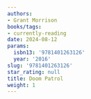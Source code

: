 ```yaml
---
authors:
- Grant Morrison
books/tags:
- currently-reading
date: 2024-08-12
params:
  isbn13: '9781401263126'
  year: '2016'
slug: '9781401263126'
star_rating: null
title: Doom Patrol
weight: 1
---
```



<!--more-->